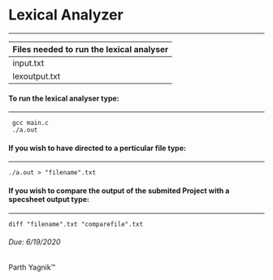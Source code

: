 # Lexical Analyzer
---


 Files needed to run the lexical analyser|
 ----------------------------------------|
 input.txt |
 lexoutput.txt|
 


#### To run the lexical analyser type:
---

``` 
 gcc main.c
 ./a.out
```

#### If you wish to have directed to a perticular file type:
---
```
./a.out > "filename".txt
```
#### If you wish to compare the output of the submited Project with a specsheet output type:
---
```
diff "filename".txt "comparefile".txt
```
###### Due: 6/19/2020
<p>Parth Yagnik&trade;<p>

